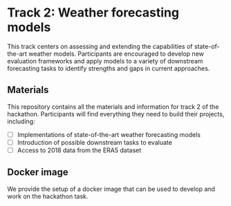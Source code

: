 # Track 2: Weather forecasting models

This track centers on assessing and extending the capabilities of state-of-the-art weather models. Participants are encouraged to develop new evaluation frameworks and apply models to a variety of downstream forecasting tasks to identify strengths and gaps in current approaches.

## Materials

This repository contains all the materials and information for track 2 of the hackathon. Participants will find everything they need to build their projects, including:

- [ ] Implementations of state-of-the-art weather forecasting models
- [ ] Introduction of possible downstream tasks to evaluate
- [ ] Access to 2018 data from the ERA5 dataset

## Docker image
We provide the setup of a docker image that can be used to develop and work on the hackathon task.